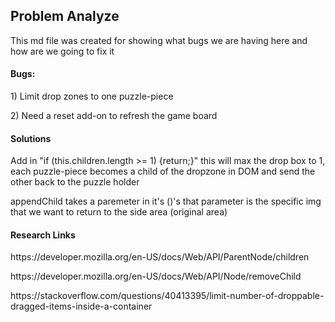 <h2>Problem Analyze</h2>
<p>This md file was created for showing what bugs we are having here and how are we going to fix it</p>  
<h4>Bugs:</h4>
<p>1) Limit drop zones to one puzzle-piece</p>
<p>2) Need a reset add-on to refresh the game board</p>
<h4>Solutions</h4>
<p>Add in "if (this.children.length >= 1) {return;}" this will max the drop box to 1, each puzzle-piece becomes a child of the dropzone in DOM and send the other back to the puzzle holder</p>
<p>appendChild takes a paremeter in it's ()'s  that parameter is the specific img that we want to return to the side area (original area)</p>
<h4>Research Links</h4>
<p>https://developer.mozilla.org/en-US/docs/Web/API/ParentNode/children</p>
<p>https://developer.mozilla.org/en-US/docs/Web/API/Node/removeChild</p>
<p>https://stackoverflow.com/questions/40413395/limit-number-of-droppable-dragged-items-inside-a-container</p>
